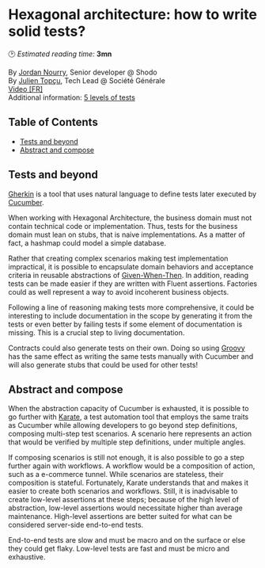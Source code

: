 # Hexagonal architecture: how to write solid tests?
🕑 *Estimated reading time:* **3mn**

By [Jordan Nourry](https://twitter.com/jknourry), Senior developer @ Shodo  
By [Julien Topçu](https://twitter.com/julientopcu), Tech Lead @ Société Générale  
[Video \[FR\]](https://www.youtube.com/watch?v=v--zkIEciq4)  
Additional information: [5 levels of tests](https://martinfowler.com/articles/microservice-testing/#conclusion-summary)

## Table of Contents
  * [Tests and beyond](#tests-and-beyond)
  * [Abstract and compose](#abstract-and-compose)

## Tests and beyond

[Gherkin](https://cucumber.io/docs/gherkin/) is a tool that uses natural language to define tests later executed by [Cucumber](https://cucumber.io/).

When working with Hexagonal Architecture, the business domain must not contain technical code or implementation. Thus, tests for the business domain must lean on stubs, that is naive implementations. As a matter of fact, a hashmap could model a simple database.

Rather that creating complex scenarios making test implementation impractical, it is possible to encapsulate domain behaviors and acceptance criteria in reusable abstractions of [Given-When-Then](https://martinfowler.com/bliki/GivenWhenThen.html). In addition, reading tests can be made easier if they are written with Fluent assertions. Factories could as well represent a way to avoid incoherent business objects.

Following a line of reasoning making tests more comprehensive, it could be interesting to include documentation in the scope by generating it from the tests or even better by failing tests if some element of documentation is missing. This is a crucial step to living documentation.

Contracts could also generate tests on their own. Doing so using [Groovy](https://www.groovy-lang.org/) has the same effect as writing the same tests manually with Cucumber and will also generate stubs that could be used for other tests!

## Abstract and compose

When the abstraction capacity of Cucumber is exhausted, it is possible to go further with [Karate](https://intuit.github.io/karate/), a test automation tool that employs the same traits as Cucumber while allowing developers to go beyond step definitions, composing multi-step test scenarios. A scenario here represents an action that would be verified by multiple step definitions, under multiple angles.

If composing scenarios is still not enough, it is also possible to go a step further again with workflows. A workflow would be a composition of action, such as a e-commerce tunnel. While scenarios are stateless, their composition is stateful. Fortunately, Karate understands that and makes it easier to create both scenarios and workflows. Still, it is inadvisable to create low-level assertions at these steps; because of the high level of abstraction, low-level assertions would necessitate higher than average maintenance. High-level assertions are better suited for what can be considered server-side end-to-end tests.

End-to-end tests are slow and must be macro and on the surface or else they could get flaky. Low-level tests are fast and must be micro and exhaustive.